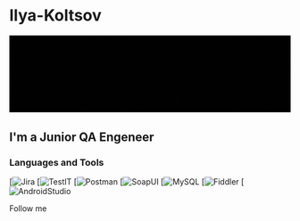# Ilya-Koltsov
[![Header](https://github.com/Misorant/Ilya-Koltsov/blob/main/assets/GIF_20240806_221613_297.gif)](https://www.instagram.com/kolts0v_ilya?utm_source=qr&igsh=MXhubHcxODZtb2QzMA==)

## I'm a Junior QA Engeneer

### Languages and Tools
[![Jira](https://img.shields.io/badge/-Jira-2151C5?style=for-the-badge&logo=Jira)
[![TestIT](https://img.shields.io/badge/-TestIT-4874BF?style=for-the-badge&logo=TestIT)
[![Postman](https://img.shields.io/badge/-Postman-FF6C37?style=for-the-badge&logo=Postman)
[![SoapUI](https://img.shields.io/badge/-SoapUI-FCDC00?style=for-the-badge&logo=SoapUI)
[![MySQL](https://img.shields.io/badge/-MySQL-3977A1?style=for-the-badge&logo=MySQL)
[![Fiddler](https://img.shields.io/badge/-Fiddler-2CB044?style=for-the-badge&logo=Fiddler)
[![AndroidStudio](https://img.shields.io/badge/-Android_Studio-69AD5E2CB044?style=for-the-badge&logo=Android)

Follow me